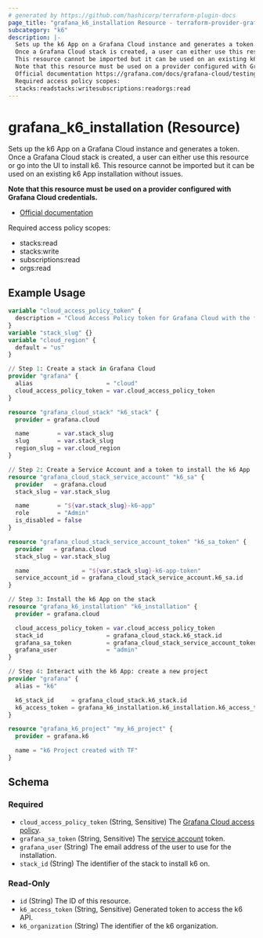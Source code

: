 ```yaml
---
# generated by https://github.com/hashicorp/terraform-plugin-docs
page_title: "grafana_k6_installation Resource - terraform-provider-grafana"
subcategory: "k6"
description: |-
  Sets up the k6 App on a Grafana Cloud instance and generates a token.
  Once a Grafana Cloud stack is created, a user can either use this resource or go into the UI to install k6.
  This resource cannot be imported but it can be used on an existing k6 App installation without issues.
  Note that this resource must be used on a provider configured with Grafana Cloud credentials.
  Official documentation https://grafana.com/docs/grafana-cloud/testing/k6/
  Required access policy scopes:
  stacks:readstacks:writesubscriptions:readorgs:read
---
```


# grafana_k6_installation (Resource)

Sets up the k6 App on a Grafana Cloud instance and generates a token. 
Once a Grafana Cloud stack is created, a user can either use this resource or go into the UI to install k6.
This resource cannot be imported but it can be used on an existing k6 App installation without issues.

**Note that this resource must be used on a provider configured with Grafana Cloud credentials.**

* [Official documentation](https://grafana.com/docs/grafana-cloud/testing/k6/)

Required access policy scopes:

* stacks:read
* stacks:write
* subscriptions:read
* orgs:read

## Example Usage

```terraform
variable "cloud_access_policy_token" {
  description = "Cloud Access Policy token for Grafana Cloud with the following scopes: stacks:read|write|delete, stack-service-accounts:write"
}
variable "stack_slug" {}
variable "cloud_region" {
  default = "us"
}

// Step 1: Create a stack in Grafana Cloud
provider "grafana" {
  alias                     = "cloud"
  cloud_access_policy_token = var.cloud_access_policy_token
}

resource "grafana_cloud_stack" "k6_stack" {
  provider = grafana.cloud

  name        = var.stack_slug
  slug        = var.stack_slug
  region_slug = var.cloud_region
}

// Step 2: Create a Service Account and a token to install the k6 App
resource "grafana_cloud_stack_service_account" "k6_sa" {
  provider   = grafana.cloud
  stack_slug = var.stack_slug

  name        = "${var.stack_slug}-k6-app"
  role        = "Admin"
  is_disabled = false
}

resource "grafana_cloud_stack_service_account_token" "k6_sa_token" {
  provider   = grafana.cloud
  stack_slug = var.stack_slug

  name               = "${var.stack_slug}-k6-app-token"
  service_account_id = grafana_cloud_stack_service_account.k6_sa.id
}

// Step 3: Install the k6 App on the stack
resource "grafana_k6_installation" "k6_installation" {
  provider = grafana.cloud

  cloud_access_policy_token = var.cloud_access_policy_token
  stack_id                  = grafana_cloud_stack.k6_stack.id
  grafana_sa_token          = grafana_cloud_stack_service_account_token.k6_sa_token.key
  grafana_user              = "admin"
}

// Step 4: Interact with the k6 App: create a new project
provider "grafana" {
  alias = "k6"

  k6_stack_id     = grafana_cloud_stack.k6_stack.id
  k6_access_token = grafana_k6_installation.k6_installation.k6_access_token
}

resource "grafana_k6_project" "my_k6_project" {
  provider = grafana.k6

  name = "k6 Project created with TF"
}
```

<!-- schema generated by tfplugindocs -->
## Schema

### Required

- `cloud_access_policy_token` (String, Sensitive) The [Grafana Cloud access policy](https://grafana.com/docs/grafana-cloud/account-management/authentication-and-permissions/access-policies/).
- `grafana_sa_token` (String, Sensitive) The [service account](https://grafana.com/docs/grafana/latest/administration/service-accounts/) token.
- `grafana_user` (String) The email address of the user to use for the installation.
- `stack_id` (String) The identifier of the stack to install k6 on.

### Read-Only

- `id` (String) The ID of this resource.
- `k6_access_token` (String, Sensitive) Generated token to access the k6 API.
- `k6_organization` (String) The identifier of the k6 organization.
